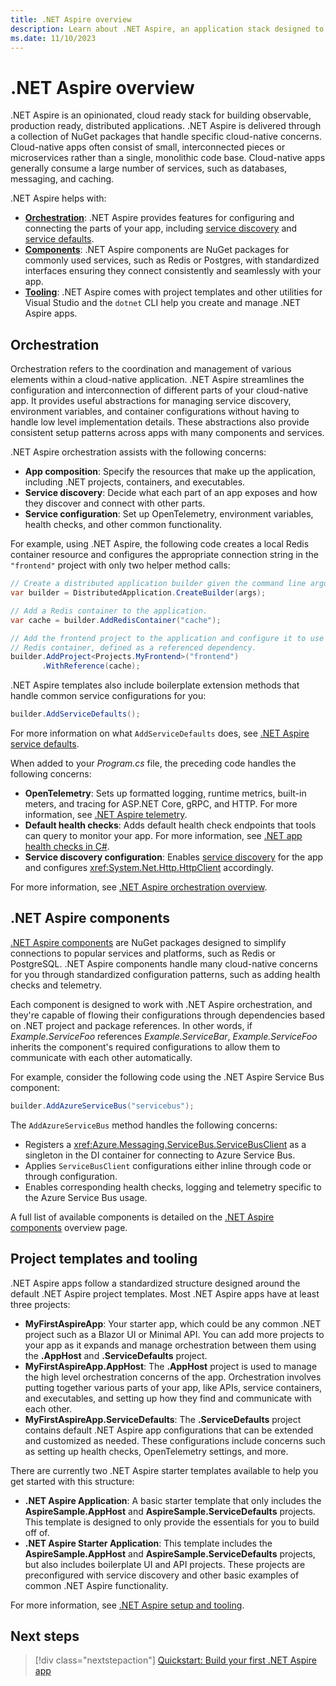 ```yaml
---
title: .NET Aspire overview
description: Learn about .NET Aspire, an application stack designed to improve the experience of building cloud-native applications.
ms.date: 11/10/2023
---
```


# .NET Aspire overview

.NET Aspire is an opinionated, cloud ready stack for building observable, production ready, distributed applications.​ .NET Aspire is delivered through a collection of NuGet packages that handle specific cloud-native concerns. Cloud-native apps often consist of small, interconnected pieces or microservices rather than a single, monolithic code base. Cloud-native apps generally consume a large number of services, such as databases, messaging, and caching.

.NET Aspire helps with:

- [**Orchestration**](#orchestration): .NET Aspire provides features for configuring and connecting the parts of your app, including [service discovery](../service-discovery/overview.md) and [service defaults](../service-defaults.md).
- [**Components**](#net-aspire-components): .NET Aspire components are NuGet packages for commonly used services, such as Redis or Postgres, with standardized interfaces ensuring they connect consistently and seamlessly with your app.
- [**Tooling**](#project-templates-and-tooling): .NET Aspire comes with project templates and other utilities for Visual Studio and the `dotnet` CLI help you create and manage .NET Aspire apps.

## Orchestration

Orchestration refers to the coordination and management of various elements within a cloud-native application. .NET Aspire streamlines the configuration and interconnection of different parts of your cloud-native app.  It provides useful abstractions for managing service discovery, environment variables, and container configurations without having to handle low level implementation details. These abstractions also provide consistent setup patterns across apps with many components and services.

.NET Aspire orchestration assists with the following concerns:

- **App composition**: Specify the resources that make up the application, including .NET projects, containers, and executables.
- **Service discovery**: Decide what each part of an app exposes and how they discover and connect with other parts.
- **Service configuration**: Set up OpenTelemetry, environment variables, health checks, and other common functionality.

For example, using .NET Aspire, the following code creates a local Redis container resource and configures the appropriate connection string in the `"frontend"` project with only two helper method calls:

```csharp
// Create a distributed application builder given the command line arguments.
var builder = DistributedApplication.CreateBuilder(args);

// Add a Redis container to the application.
var cache = builder.AddRedisContainer("cache");

// Add the frontend project to the application and configure it to use the 
// Redis container, defined as a referenced dependency.
builder.AddProject<Projects.MyFrontend>("frontend")
       .WithReference(cache);
```

.NET Aspire templates also include boilerplate extension methods that handle common service configurations for you:

```csharp
builder.AddServiceDefaults();
```

For more information on what `AddServiceDefaults` does, see [.NET Aspire service defaults](../service-defaults.md).

When added to your _Program.cs_ file, the preceding code handles the following concerns:

- **OpenTelemetry**: Sets up formatted logging, runtime metrics, built-in meters, and tracing for ASP.NET Core, gRPC, and HTTP. For more information, see [.NET Aspire telemetry](../telemetry.md).
- **Default health checks**: Adds default health check endpoints that tools can query to monitor your app. For more information, see [.NET app health checks in C#](/dotnet/core/diagnostics/diagnostic-health-checks).
- **Service discovery configuration**: Enables [service discovery](../service-discovery/overview.md) for the app and configures <xref:System.Net.Http.HttpClient> accordingly.

For more information, see [.NET Aspire orchestration overview](../app-host-overview.md).

## .NET Aspire components

[.NET Aspire components](../components-overview.md) are NuGet packages designed to simplify connections to popular services and platforms, such as Redis or PostgreSQL. .NET Aspire components handle many cloud-native concerns for you through standardized configuration patterns, such as adding health checks and telemetry.

Each component is designed to work with .NET Aspire orchestration, and they're capable of flowing their configurations through dependencies based on .NET project and package references. In other words, if _Example.ServiceFoo_ references _Example.ServiceBar_, _Example.ServiceFoo_ inherits the component's required configurations to allow them to communicate with each other automatically.

For example, consider the following code using the .NET Aspire Service Bus component:

```csharp
builder.AddAzureServiceBus("servicebus");
```

The `AddAzureServiceBus` method handles the following concerns:

- Registers a <xref:Azure.Messaging.ServiceBus.ServiceBusClient> as a singleton in the DI container for connecting to Azure Service Bus.
- Applies `ServiceBusClient` configurations either inline through code or through configuration.
- Enables corresponding health checks, logging and telemetry specific to the Azure Service Bus usage.

A full list of available components is detailed on the [.NET Aspire components](../components-overview.md) overview page.

## Project templates and tooling

.NET Aspire apps follow a standardized structure designed around the default .NET Aspire project templates. Most .NET Aspire apps have at least three projects:

- **MyFirstAspireApp**: Your starter app, which could be any common .NET project such as a Blazor UI or Minimal API. You can add more projects to your app as it expands and manage orchestration between them using the **.AppHost** and **.ServiceDefaults** project.
- **MyFirstAspireApp.AppHost**: The **.AppHost** project is used to manage the high level orchestration concerns of the app. Orchestration involves putting together various parts of your app, like APIs, service containers, and executables, and setting up how they find and communicate with each other.
- **MyFirstAspireApp.ServiceDefaults**: The **.ServiceDefaults** project contains default .NET Aspire app configurations that can be extended and customized as needed. These configurations include concerns such as setting up health checks, OpenTelemetry settings, and more.

There are currently two .NET Aspire starter templates available to help you get started with this structure:

- **.NET Aspire Application**: A basic starter template that only includes the **AspireSample.AppHost** and **AspireSample.ServiceDefaults** projects. This template is designed to only provide the essentials for you to build off of.
- **.NET Aspire Starter Application**: This template includes the **AspireSample.AppHost** and **AspireSample.ServiceDefaults** projects, but also includes boilerplate UI and API projects. These projects are preconfigured with service discovery and other basic examples of common .NET Aspire functionality.

For more information, see [.NET Aspire setup and tooling](../setup-tooling.md).

## Next steps

> [!div class="nextstepaction"]
> [Quickstart: Build your first .NET Aspire app](quickstart-build-your-first-aspire-app.md)
